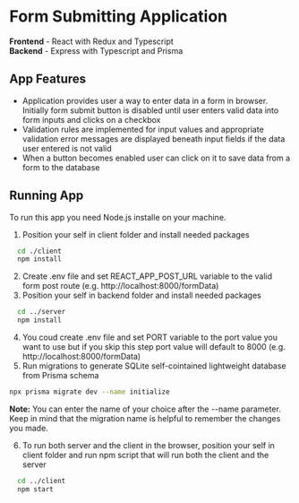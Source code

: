 # Form Submitting Application
**Frontend** - React with Redux and Typescript<br />
**Backend** - Express with Typescript and Prisma<br />

## App Features
- Application provides user a way to enter data in a form in browser. Initially form submit button is disabled until user enters valid data into form inputs and clicks on a checkbox
- Validation rules are implemented for input values and appropriate validation error messages are displayed beneath input fields if the data user entered is not valid 
- When a button becomes enabled user can click on it to save data from a form to the database

## Running App
To run this app you need Node.js installe on your machine.
1. Position your self in client folder and install needed packages
```bash
  cd ./client
  npm install
```
2. Create .env file and set REACT_APP_POST_URL variable to the valid form post route (e.g. http://localhost:8000/formData)<br />
3. Position your self in backend folder and install needed packages
```bash
  cd ../server
  npm install
```
4. You coud create .env file and set PORT variable to the port value you want to use but if you skip this step port value will default to 8000 (e.g. http://localhost:8000/formData)<br />
5. Run migrations to generate SQLite self-cointained lightweight database from Prisma schema
```bash
npx prisma migrate dev --name initialize
```
**Note:** You can enter the name of your choice after the --name parameter. Keep in mind that the migration name is helpful to remember the changes you made.

6. To run both server and the client in the browser, position your self in client folder and run npm script that will run both the client and the server
```bash
  cd ../client
  npm start
```
